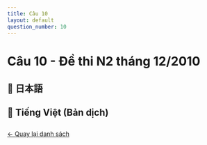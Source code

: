 ```yaml
---
title: Câu 10
layout: default
question_number: 10
---
```


# Câu 10 - Đề thi N2 tháng 12/2010
## 📖 日本語

## 📘 Tiếng Việt (Bản dịch)

<div style="margin-top: 2em;">
  <a href="/exam/n2/2010/">← Quay lại danh sách</a>
</div>